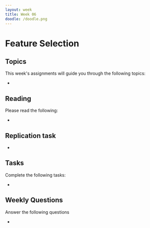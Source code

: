 ```yaml
---
layout: week
title: Week 06
doodle: /doodle.png
---
```


# Feature Selection

## Topics

This week's assignments will guide you through the following topics:

* 

## Reading

Please read the following:

* 

## Replication task

* 


## Tasks

Complete the following tasks:

*


## Weekly Questions

Answer the following questions

* 
